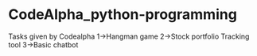 # CodeAlpha_python-programming
Tasks given by Codealpha
1->Hangman game
2->Stock portfolio Tracking tool
3->Basic chatbot
